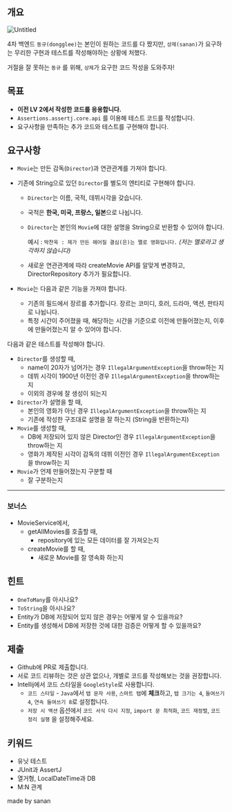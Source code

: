 ## 개요

![Untitled](https://github.com/42cabi/on-boarding/assets/105692206/63818cbe-2be4-4b60-a73a-c59315b7e5c9)


4차 백엔드 `동규(dongglee)`는 본인이 원하는 코드를 다 짰지만, `상제(sanan)`가 요구하는 무리한 구현과 테스트를 작성해야하는 상황에 처했다.

거절을 잘 못하는 `동규` 를 위해,  `상제`가 요구한 코드 작성을 도와주자!

## 목표

- **이전 LV 2에서 작성한 코드를 응용합니다.**
- `Assertions.assertj.core.api` 를 이용해 테스트 코드를 작성합니다.
- 요구사항을 만족하는 추가 코드와 테스트를 구현해야 합니다.

## 요구사항

- `Movie`는 만든 감독(`Director`)과 연관관계를 가져야 합니다.
- 기존에 String으로 있던 `Director`를 별도의 엔티티로 구현해야 합니다.
    - `Director`는 이름, 국적, 데뷔시각을 갖습니다.
    - 국적은 **한국, 미국, 프랑스, 일본**으로 나뉩니다.
    - `Director`는 본인의 `Movie`에 대한 설명을 String으로 반환할 수 있어야 합니다.
        
        예시 : `박찬욱 : 제가 만든 헤어질 결심(은)는 멜로 영화입니다.` *(저는 멜로라고 생각하지 않습니다)*
    - 새로운 연관관계에 따라 createMovie API를 알맞게 변경하고, DirectorRepository 추가가 필요합니다.
        
- `Movie`는 다음과 같은 기능을 가져야 합니다.
    - 기존의 필드에서 장르를 추가합니다. 장르는 코미디, 호러, 드라마, 액션, 판타지로 나뉩니다.
    - 특정 시간이 주어졌을 때, 해당하는 시간을 기준으로 이전에 만들어졌는지, 이후에 만들어졌는지 알 수 있어야 합니다.
    

다음과 같은 테스트를 작성해야 합니다.

- `Director`를 생성할 때,
    - name이 20자가 넘어가는 경우 `IllegalArgumentException`을 throw하는 지
    - 데뷔 시각이 1900년 이전인 경우 `IllegalArgumentException`을 throw하는 지
    - 이외의 경우에 잘 생성이 되는지
- `Director`가 설명을 할 때,
    - 본인의 영화가 아닌 경우 `IllegalArgumentException`을 throw하는 지
    - 기존에 작성한 구조대로 설명을 잘 하는지 (String을 반환하는지)
- `Movie`를 생성할 때,
    - DB에 저장되어 있지 않은 Director인 경우 `IllegalArgumentException`을 throw하는 지
    - 영화가 제작된 시각이 감독의 데뷔 이전인 경우 `IllegalArgumentException`을 throw하는 지
- `Movie`가 언제 만들어졌는지 구분할 때
    - 잘 구분하는지

---

### 보너스

- MovieService에서,
    - getAllMovies를 호출할 때,
        - repository에 있는 모든 데이터를 잘 가져오는지
    - createMovie를 할 때,
        - 새로운 Movie를 잘 영속화 하는지

## 힌트

- `OneToMany`를 아시나요?
- `ToString`을 아시나요?
- Entity가 DB에 저장되어 있지 않은 경우는 어떻게 알 수 있을까요?
- Entity를 생성해서 DB에 저장한 것에 대한 검증은 어떻게 할 수 있을까요?

## 제출

- Github에 PR로 제출합니다.
- 서로 코드 리뷰하는 것은 상관 없으나, 개별로 코드를 작성해보는 것을 권장합니다.
- Intellij에서 코드 스타일을 `GoogleStyle`로 사용합니다.
    - `코드 스타일` - `Java`에서 `탭 문자 사용`, `스마트 탭`에 **체크**하고, `탭 크기는 4`, `들여쓰기 4`, `연속 들여쓰기 8`로 설정합니다.
    - `저장 시 액션` 옵션에서 `코드 서식 다시 지정`, `import 문 최적화`, `코드 재정렬`, `코드 정리 실행` 을 설정해주세요.

## 키워드

- 유닛 테스트
- JUnit과 AssertJ
- 열거형, LocalDateTime과 DB
- M:N 관계

made by sanan
